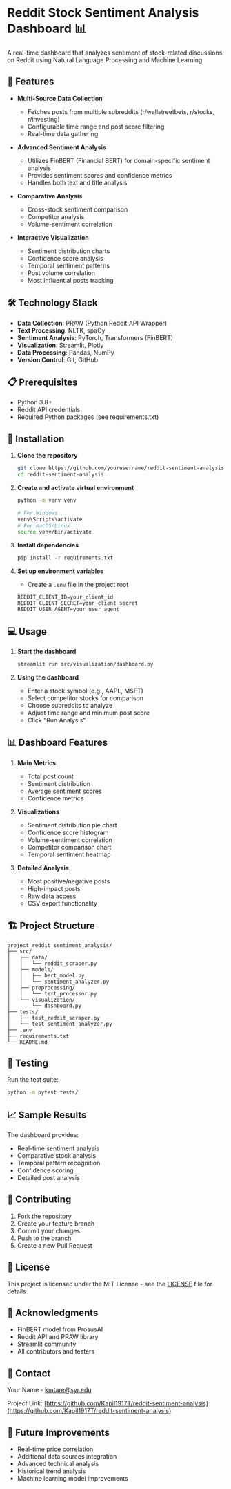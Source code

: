 # Reddit Stock Sentiment Analysis Dashboard 📊

A real-time dashboard that analyzes sentiment of stock-related discussions on Reddit using Natural Language Processing and Machine Learning.

## 🌟 Features

- **Multi-Source Data Collection**
  - Fetches posts from multiple subreddits (r/wallstreetbets, r/stocks, r/investing)
  - Configurable time range and post score filtering
  - Real-time data gathering

- **Advanced Sentiment Analysis**
  - Utilizes FinBERT (Financial BERT) for domain-specific sentiment analysis
  - Provides sentiment scores and confidence metrics
  - Handles both text and title analysis

- **Comparative Analysis**
  - Cross-stock sentiment comparison
  - Competitor analysis
  - Volume-sentiment correlation

- **Interactive Visualization**
  - Sentiment distribution charts
  - Confidence score analysis
  - Temporal sentiment patterns
  - Post volume correlation
  - Most influential posts tracking

## 🛠️ Technology Stack

- **Data Collection**: PRAW (Python Reddit API Wrapper)
- **Text Processing**: NLTK, spaCy
- **Sentiment Analysis**: PyTorch, Transformers (FinBERT)
- **Visualization**: Streamlit, Plotly
- **Data Processing**: Pandas, NumPy
- **Version Control**: Git, GitHub

## 📋 Prerequisites

- Python 3.8+
- Reddit API credentials
- Required Python packages (see requirements.txt)

## 🚀 Installation

1. **Clone the repository**
   ```bash
   git clone https://github.com/yourusername/reddit-sentiment-analysis.git
   cd reddit-sentiment-analysis
   ```

2. **Create and activate virtual environment**
   ```bash
   python -m venv venv
   
   # For Windows
   venv\Scripts\activate
   # For macOS/Linux
   source venv/bin/activate
   ```

3. **Install dependencies**
   ```bash
   pip install -r requirements.txt
   ```

4. **Set up environment variables**
   - Create a `.env` file in the project root
   ```env
   REDDIT_CLIENT_ID=your_client_id
   REDDIT_CLIENT_SECRET=your_client_secret
   REDDIT_USER_AGENT=your_user_agent
   ```

## 💻 Usage

1. **Start the dashboard**
   ```bash
   streamlit run src/visualization/dashboard.py
   ```

2. **Using the dashboard**
   - Enter a stock symbol (e.g., AAPL, MSFT)
   - Select competitor stocks for comparison
   - Choose subreddits to analyze
   - Adjust time range and minimum post score
   - Click "Run Analysis"

## 📊 Dashboard Features

1. **Main Metrics**
   - Total post count
   - Sentiment distribution
   - Average sentiment scores
   - Confidence metrics

2. **Visualizations**
   - Sentiment distribution pie chart
   - Confidence score histogram
   - Volume-sentiment correlation
   - Competitor comparison chart
   - Temporal sentiment heatmap

3. **Detailed Analysis**
   - Most positive/negative posts
   - High-impact posts
   - Raw data access
   - CSV export functionality

## 🏗️ Project Structure

```
project_reddit_sentiment_analysis/
├── src/
│   ├── data/
│   │   └── reddit_scraper.py
│   ├── models/
│   │   ├── bert_model.py
│   │   └── sentiment_analyzer.py
│   ├── preprocessing/
│   │   └── text_processor.py
│   └── visualization/
│       └── dashboard.py
├── tests/
│   ├── test_reddit_scraper.py
│   └── test_sentiment_analyzer.py
├── .env
├── requirements.txt
└── README.md
```

## 🧪 Testing

Run the test suite:
```bash
python -m pytest tests/
```

## 📈 Sample Results

The dashboard provides:
- Real-time sentiment analysis
- Comparative stock analysis
- Temporal pattern recognition
- Confidence scoring
- Detailed post analysis

## 🤝 Contributing

1. Fork the repository
2. Create your feature branch
3. Commit your changes
4. Push to the branch
5. Create a new Pull Request

## 📝 License

This project is licensed under the MIT License - see the [LICENSE](LICENSE) file for details.

## 🙏 Acknowledgments

- FinBERT model from ProsusAI
- Reddit API and PRAW library
- Streamlit community
- All contributors and testers

## 📧 Contact

Your Name - kmtare@syr.edu

Project Link: [https://github.com/Kapil1917T/reddit-sentiment-analysis](https://github.com/Kapil1917T/reddit-sentiment-analysis)

## 🚧 Future Improvements

- Real-time price correlation
- Additional data sources integration
- Advanced technical analysis
- Historical trend analysis
- Machine learning model improvements
